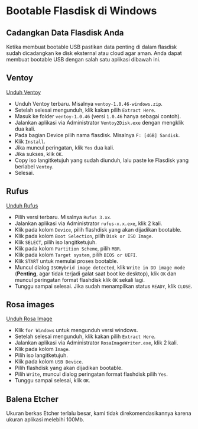 # Bootable Flasdisk di Windows

## Cadangkan Data Flasdisk Anda

Ketika membuat bootable USB pastikan data penting di dalam flasdisk sudah dicadangkan ke disk eksternal atau cloud agar aman.
Anda dapat membuat bootable USB dengan salah satu aplikasi dibawah ini.

## Ventoy
[Unduh Ventoy](https://github.com/ventoy/Ventoy/releases)

- Unduh Ventoy terbaru. Misalnya `ventoy-1.0.46-windows.zip`.
- Setelah selesai mengunduh, klik kakan pilih `Extract Here`.
- Masuk ke folder `ventoy-1.0.46` (versi `1.0.46` hanya sebagai contoh).
- Jalankan aplikasi via Administrator `Ventoy2Disk.exe` dengan mengklik dua kali.
- Pada bagian Device pilih nama flasdisk. Misalnya `F: [4GB] Sandisk`.
- Klik `Install`.
- Jika muncul peringatan, klik `Yes` dua kali.
- Jika sukses, klik `OK`.
- Copy iso langitketujuh yang sudah diunduh, lalu paste ke Flasdisk yang berlabel `Ventoy`.
- Selesai.

## Rufus

[Unduh Rufus](https://rufus.ie)

- Pilih versi terbaru. Misalnya `Rufus 3.xx`.
- Jalankan aplikasi via Administrator `rufus-x.x.exe`, klik 2 kali.
- Klik pada kolom `Device`, pilih flashdisk yang akan dijadikan bootable.
- Klik pada kolom `Boot Selection`, pilih `Disk or ISO Image`.
- Klik `SELECT`, pilih iso langitketujuh.
- Klik pada kolom `Partition Scheme`, pilih `MBR`.
- Klik pada kolom `Target system`, pilih `BIOS or UEFI`.
- Klik `START` untuk memulai proses bootable.
- Muncul dialog `ISOHybrid image detected`, klik `Write in DD image mode` (**Penting**, agar tidak terjadi galat saat boot ke desktop), klik `OK` dan muncul peringatan format flashdisk klik `OK` sekali lagi.
- Tunggu sampai selesai. Jika sudah menampilkan status `READY`, klik `CLOSE`.

## Rosa images

[Unduh Rosa Image](http://wiki.rosalab.ru/en/index.php/ROSA_ImageWriter)

- Klik `for Windows` untuk mengunduh versi windows.
- Setelah selesai mengunduh, klik kakan pilih `Extract Here`.
- Jalankan aplikasi via Administrator `RosaImageWriter.exe`, klik 2 kali.
- Klik pada kolom `Image`.
- Pilih iso langitketujuh.
- Klik pada kolom `USB Device`.
- Pilih flashdisk yang akan dijadikan bootable.
- Pilih `Write`, muncul dialog peringatan format flashdisk pilih `Yes`.
- Tunggu sampai selesai, klik `OK`.

## Balena Etcher

Ukuran berkas Etcher terlalu besar, kami tidak direkomendasikannya karena ukuran aplikasi melebihi 100Mb.
